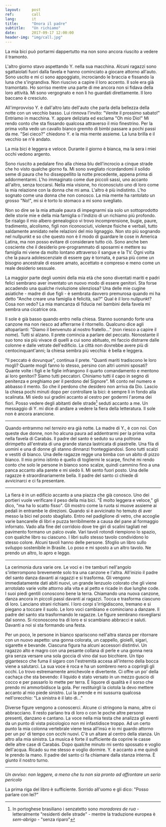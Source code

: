 ```yaml
---
layout:     post
ref:		call
lang: 		it
title:      "Onora il padre"
subtitle:   "Un richiamo"
date:       2017-09-17 12:00:00
header-img: "img/call.jpg"
---
```


La mia bici può portarmi dappertutto ma non sono ancora riuscito a vedere il tramonto.

L'altro giorno stavo aspettando Y. nella sua macchina. Alcuni ragazzi sono sgattaiolati fuori dalla favela e hanno cominciato a giocare attorno all'auto. Sono uscito e mi ci sono appoggiato, incrociando le braccia e fissando la luna che s'ingrandiva. Non riuscivo a capire il loro accento. Il sole era già tramontato. Ho sorriso mentre una parte di me ancora non si fidava della loro attività. Mi sono vergognato e non li ho guardati direttamente. Il loro baccano è cresciuto.

All'improvviso Y. è dall'altro lato dell'auto che parla della bellezza della notte con un vecchio basso. Lui rinnova l'invito: "Venite il prossimo sabato!" Entriamo in macchina. Y. appare deliziata ed esclama "Oh mio Dio!" Mi rendo conto che sta fissando qualcosa attraverso il mio finestrino. Per la prima volta vedo un cavallo bianco gremito di bimbi passare a pochi passi da me. "Sei cieco?" chiedono Y. e la mia mente assieme. La luna brilla e il vecchio se n'è andato.

La mia bici è leggera e veloce. Durante il giorno è bianca, ma la sera i miei occhi vedono argento.

Sono riuscito a pedalare fino alla chiesa blu dell'incrocio a cinque strade che ho visto qualche giorno fa. Mi sono svegliato ricordandomi il solido seme di paura che ho disseppellito la notte precedente, appena prima di addormentarmi. L'ho immaginato come due piccoli sassi, uno accanto all'altro, senza toccarsi. Nella mia visione, ho riconosciuto uno di loro come la mia relazione con la donna che mi ama. L'altro è più indistinto. L'ho sognato come una donna che non conosco. La mia mente ha rantolato un grosso "No!", mi si è torto lo stomaco a mi sono svegliato.

Non so dire se la mia attuale paura di impegnarmi sia solo un sottoprodotto delle storie mie e della mia famiglia o l'indizio di un richiamo più profondo. Se risalgo il mio albero genealogico vi trovo incomprensione, bugie, paure, tradimento, alcolismo, figli non riconosciuti, violenze fisiche e verbali, tutto saldamente annidato nelle relazioni del mio lignaggio. Non sto più sognando nel nullpunkt e so che questo non è il modo di guardare le cose in America Latina, ma non posso evitare di considerare tutto ciò. Sono anche ben cosciente che il desiderio pre-programmato di sposarmi e mettere su famiglia mi viene da molto lontano attraverso il sangue e la TV. Ogni volta che la paura adolescenziale di essere gay è tornata, è parsa più come un bisogno ancestrale di essere amato, accettato e compreso e meno come un reale desiderio sessuale.

La maggior parte degli uomini della mia età che sono diventati mariti e padri felici sembrano aver inventato un nuovo modo di essere genitori. Sta forse accadendo una qualche rivoluzione silenziosa? Una delle mie cugine asiatiche - madre di due figli - è sembrata davvero premurosa quando mi ha detto "Anche creare una famiglia è felicità, sai?" Qual è il loro nullpunkt? Cosa non vedo? La mia mancanza di fiducia nei bambini della favela mi sembra una cicatrice ora.

Il sole è già basso quando entro nella chiesa. Stanno suonando forte una canzone ma non riesco ad afferrarne il ritornello. Qualcuno dice agli altoparlanti: "Diamo il benvenuto al nostro fratello..." (non riesco a capire il nome). Tutti si alzano. Il prete comincia a parlare del peccato. Nonostante il suo tono sia più vivace di quelli a cui sono abituato, mi faccio distrarre dalle colonne e dalle vetrate dell'edificio. La città non dovrebbe avere più di centocinquant'anni; la chiesa sembra più vecchia: è bella e leggera.

"Il peccato è dovunque", continua il prete. "Quanti mariti tradiscono le loro mogli? Quante mogli fanno lo stesso, persino con altri uomini sposati? Quante volte i figli e le figlie infrangono il quarto comandamento e mentono ai loro genitori? Siamo tutti peccatori. Chiniamo tutti il capo in segno di penitenza e preghiamo per il perdono del Signore".
Mi conto nel numero e abbasso il mento. So che il perdono che desidero non arriva da Dio. Lascio la chiesa pochi minuti dopo per controllare la bici: è sempre lì in fondo alla scalinata. Mi siedo sui gradini accanto al cestro per godermi l'aroma dei fiori. Posso vedere degli abitanti delle strade[^homeless] seduti accanto a me. Un messaggio di Y. mi dice di andare a vedere la fiera della letteratura. Il sole non è ancora arancione.

---

Quando entrammo nel *terreiro* era già notte. La madre di Y., è con noi. Con queste due donne, non ho alcuna paura ad addentrarmi per la prima volta nella favela di Carabás. Il padre del santo è seduto su una poltrona dirimpetto all'entrata di una grande stanza lastricata di piastrelle. Una fila di uomini e una di donne gli stanno dinnanzi fronteggiandosi. Sono tutti scalzi e vestiti di bianco. Una delle ragazze regge una bimba con un abito di pizzo bianco. Il mio primo istinto è quello di togliermi le scarpe, finché mi rendo conto che solo le persone in bianco sono scalze, quindi cammino fino a una panca accanto alla parete e mi siedo lì. Mi sento fuori posto. Una delle ragazze è straordinariamente bella. Il padre del santo ci chiede di avvicinarci e ci fa presentare.

---

La fiera è in un edificio accanto a una piazza che già conosco. Uno dei portieri vuole verificare il peso della mia bici. "È molto leggera e veloce," gli dico, "ma ha lo scatto fisso". Gli mostro come la ruota si muove assieme ai pedali in entrambe le direzioni. Quando si è avvicinato ho temuto di aver messo la bici nel posto sbagliato. Entro nel padiglione di vetro, che accoglie varie bancarelle di libri e puzza terribilmente a causa del pane al formaggio infornato. Vado alla fine del corridoio dove tre giri di scalini tagliati nel pavimento formano un palco ovale. Vari tavoli rotondi riempiono lo spazio, con qualche libro su ciascuno. I libri sullo stesso tavolo condividono lo stesso colore. Alcuni tavoli hanno delle persone. Sfoglio un libro sullo sviluppo sostenibile in Brasile. Lo poso e mi sposto a un altro tavolo. Ne prendo un altro, lo apro e leggo.

---

La cerimonia dura varie ore. Le voci e i tre tamburi nell'angolo s'interrompono brevemente solo tra una canzone e l'altra. All'inizio il padre del santo danza davanti ai ragazzi e si trasforma. Gli vengono immediatamente dati abiti nuovi, un grande lenzuolo colorato che gli viene arrotolato varie volte attorno alla vita e al petto e ricade in due lunghe code. I suoi piedi gentili conoscono bene la terra. Chiamando una nuova canzone, danza ancora in piccoli passi davanti ai ragazzi. Tocca e trasforma ciascuno di loro. Lanciano strani richiami. I loro corpi s'irrigidiscono, tremano e si piegano a toccare il suolo. Le loro voci cambiano e cominciano a danzare.
Il padre del santo sta trasformando le ragazze. Le figure sembrano risvegliarsi dal sonno. Si riconoscono tra di loro e si scambiano abbracci e saluti. Davanti a noi si sta formando una festa.

Per un poco, le persone in bianco spariscono nell'altra stanza per ritornare con un nuovo aspetto: una gonna colorata, un cappello, gioielli, sigari, sigarette e bevande. Ciascuna figura ha alcuni accessori distintivi. Un ragazzo alto e magro con una pesante collana di perle e una gonna nera gira senza versare una sola goccia di vino dal suo bicchiere. Un tipo gigantesco che fuma il sigaro con l'estremità accesa all'interno della bocca viene a salutarci. La sua voce è roca e ha un sombrero nero a coprirgli gli occhi. Lo trovo estremamente amichevole e divertente. Ci offre un po' della cachaça che sta bevendo: il liquido è stato versato in un mezzo guscio di cocco e per passarlo lo mette per terra. È liquore di qualità e il sorso che prendo mi ammorbidisce la gola. Per restituirgli la ciotola la devo mettere accanto al mio piede sinistro. Lui la prende e mi sussurra qualcosa nell'orecchio: "La sinistra è il lato di..."

Diverse figure vengono a conoscerci. Alcune ci stringono la mano, altre ci abbracciano. Il resto parlano tra di loro o con le poche altre persone presenti, danzano e cantano. La voce nella mia testa che analizza gli eventi da un punto di vista psicologico non mi infastidisce troppo. Ad un certo punto la mia colonna vertebrale viene tesa all'insù e io mi guardo attorno per un po' di tempo con occhi nuovi. C'è un altare al centro della stanza. Un altro alla mia sinistra. La musica è forte il sufficiente da coprire le casse delle altre case di Carabás. Dopo qualche minuto mi sento spossato e voglio dell'acqua. Ricado su me stesso e voglio dormire. Y. è accanto a me quindi le prendo la mano. Il padre del santo ci fa chiamare dalla stanza interna. È giunto il nostro turno.

---

*Un avviso: non leggere, a meno che tu non sia pronto ad affrontare un serio pericolo*

La prima riga del libro è sufficiente. Sorrido all'uomo e gli dico: "Posso parlare con lei?"


[^homeless]: In portoghese brasiliano i senzatetto sono *moradores de rua* - letteralmente "residenti delle strade" - mentre la traduzione europea è *sem-abrigo* - "senza riparo"